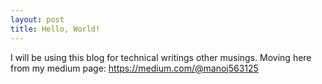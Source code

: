 ```yaml
---
layout: post
title: Hello, World!
---
```


I will be using this blog for technical writings other musings. Moving here from my medium page: https://medium.com/@manoj563125
